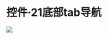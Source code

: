 # 控件·21底部tab导航

![](https://qhdtc.oss-cn-chengdu.aliyuncs.com/obsidian/21、正确使用控件-底部tab导航_VehskYilR7.jpg)
